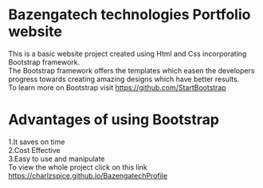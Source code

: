 
# Bazengatech technologies Portfolio website

This is a basic website project created using Html and Css incorporating Bootstrap framework.  <br>
The Bootstrap framework offers the templates which easen the developers progress towards creating amazing designs which have better results.  <br>
To learn more on Bootstrap visit https://github.com/StartBootstrap
# Advantages of using Bootstrap 
1.It saves on time <br>
2.Cost Effective  <br>
3.Easy to use and manipulate  <br>
To view the whole project click on this link  <br>
https://charlzspice.github.io/BazengatechProfile

